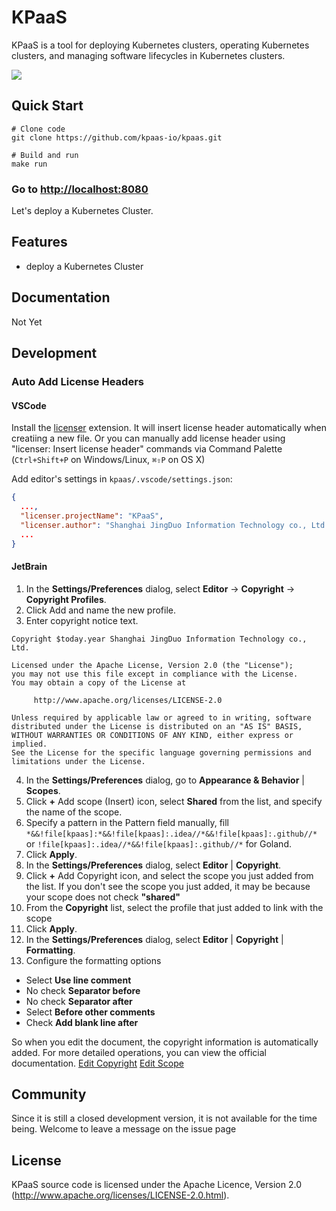 # KPaaS

KPaaS is a tool for deploying Kubernetes clusters, operating Kubernetes clusters, and managing software lifecycles in Kubernetes clusters.

![](https://github.com/kpaas-io/kpaas/workflows/release/badge.svg)

## Quick Start

```shell script
# Clone code
git clone https://github.com/kpaas-io/kpaas.git

# Build and run
make run
```

### Go to [http://localhost:8080](http://localhost:8080)

Let's deploy a Kubernetes Cluster.

## Features

* deploy a Kubernetes Cluster

## Documentation

Not Yet

## Development

### Auto Add License Headers

#### VSCode

Install the [licenser](https://marketplace.visualstudio.com/items?itemName=ymotongpoo.licenser) extension. It will insert license header automatically when creatiing a new file. Or you can manually add license header using "licenser: Insert license header" commands via Command Palette (`Ctrl+Shift+P` on Windows/Linux, `⌘⇧P` on OS X)

Add editor's settings in `kpaas/.vscode/settings.json`:

```json
{
  ...,
  "licenser.projectName": "KPaaS",
  "licenser.author": "Shanghai JingDuo Information Technology co., Ltd.",
  ...
}
```

#### JetBrain

1. In the **Settings/Preferences** dialog, select **Editor** -> **Copyright** -> **Copyright Profiles**.
2. Click Add and name the new profile.
3. Enter copyright notice text.
```text
Copyright $today.year Shanghai JingDuo Information Technology co., Ltd.

Licensed under the Apache License, Version 2.0 (the "License");
you may not use this file except in compliance with the License.
You may obtain a copy of the License at

     http://www.apache.org/licenses/LICENSE-2.0

Unless required by applicable law or agreed to in writing, software
distributed under the License is distributed on an "AS IS" BASIS,
WITHOUT WARRANTIES OR CONDITIONS OF ANY KIND, either express or implied.
See the License for the specific language governing permissions and
limitations under the License.
```
4. In the **Settings/Preferences** dialog, go to **Appearance & Behavior** | **Scopes**.
5. Click **+** Add scope (Insert) icon, select **Shared** from the list, and specify the name of the scope.
6. Specify a pattern in the Pattern field manually, fill `*&&!file[kpaas]:*&&!file[kpaas]:.idea//*&&!file[kpaas]:.github//*` or `!file[kpaas]:.idea//*&&!file[kpaas]:.github//*` for Goland.
7. Click **Apply**.
8. In the **Settings/Preferences** dialog, select **Editor** | **Copyright**.
9. Click **+** Add Copyright icon, and select the scope you just added from the list.
  If you don't see the scope you just added, it may be because your scope does not check **"shared"**
10. From the **Copyright** list, select the profile that just added to link with the scope
11. Click **Apply**.
12. In the **Settings/Preferences** dialog, select **Editor** | **Copyright** | **Formatting**.
13. Configure the formatting options
  * Select **Use line comment**
  * No check **Separator before**
  * No check **Separator after**
  * Select **Before other comments**
  * Check **Add blank line after**

So when you edit the document, the copyright information is automatically added.
For more detailed operations, you can view the official documentation.
[Edit Copyright](https://www.jetbrains.com/help/idea/copyright.html)
[Edit Scope](https://www.jetbrains.com/help/idea/configuring-scopes-and-file-colors.html)

## Community

Since it is still a closed development version, it is not available for the time being. Welcome to leave a message on the issue page

## License

KPaaS source code is licensed under the Apache Licence, Version 2.0
(http://www.apache.org/licenses/LICENSE-2.0.html).
